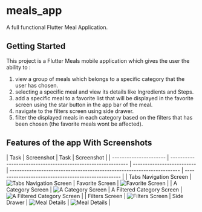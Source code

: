 # meals_app

A full functional Flutter Meal Application.

## Getting Started

This project is a Flutter Meals mobile application which gives the user the ability to :

1. view a group of meals which belongs to a specific category that the user has chosen.
2. selecting a specific meal and view its details like Ingredients and Steps.
3. add a specific meal to a favorite list that will be displayed in the favorite screen using the star button in the app bar of the meal.
4. navigate to the filters screen using side drawer.
5. filter the displayed meals in each category based on the filters that has been chosen (the favorite meals wont be affected).

## Features of the app With Screenshots

| Task                   | Screenshot                                                   | Task                       | Screenshot                                                             |
| ---------------------- | ------------------------------------------------------------ | -------------------------- | ---------------------------------------------------------------------- | --------------------------------------------------- |
| Tabs Navigation Screen | ![Tabs Navigation Screen](assets/screenshots/tabsScreen.png) | Favorite Screen            | ![Favorite Screen](assets/screenshots/favoriteScreen.png)              |
| A Category Screen      | ![A Category Screen](assets/screenshots/categoryScreen.png)  | A Filtered Category Screen | ![A Filtered Category Screen](assets/screenshots/categoryFiltered.png) |
| Filters Screen         | ![Filters Screen](assets/screenshots/filters.png)            | Side Drawer                | ![Meal Details](assets/screenshots/mealDetails.png)                    | ![Meal Details](assets/screenshots/mealDetails.png) |
